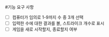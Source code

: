 #기능 요구 사항

- [ ] 컴퓨터가 임의로 1-9까지 수 중 3개 선택
- [ ] 입력한 수에 대한 결과를 볼, 스트라이크 개수로 표시
- [ ] 게임을 새로 시작할지, 종료할지 여부
